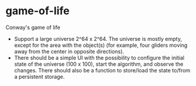 # game-of-life
Conway's game of life
* Support a large universe 2^64 x 2^64. The universe is mostly empty, except for the area with the object(s) (for example, four gliders moving away from the center in opposite directions).
* There should be a simple UI with the possibility to configure the initial state of the universe (100 x 100), start the algorithm, and observe the changes. There should also be a function to store/load the state to/from a persistent storage.
